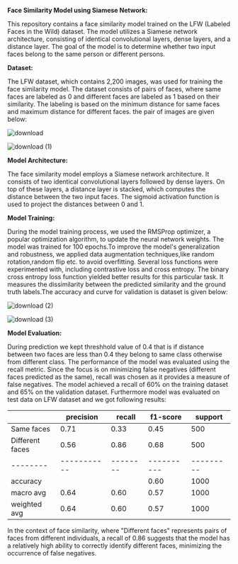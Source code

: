 **Face Similarity Model using Siamese Network:**

This repository contains a face similarity model trained on the LFW (Labeled Faces in the Wild) dataset. The model utilizes a Siamese network architecture, consisting of identical convolutional layers, dense layers, and a distance layer. The goal of the model is to determine whether two input faces belong to the same person or different persons.

**Dataset:**

The LFW dataset, which contains 2,200 images, was used for training the face similarity model. The dataset consists of pairs of faces, where same faces are labeled as 0 and different faces are labeled as 1 based on their similarity. The labeling is based on the minimum distance for same faces and maximum distance for different faces. the pair of images are given below:


![download](https://github.com/SinghAnkit1010/Siamese-Network-on-LFW-Dataset/assets/103994994/6eda1f39-90b9-4396-8648-d1b0061d0491)

![download (1)](https://github.com/SinghAnkit1010/Siamese-Network-on-LFW-Dataset/assets/103994994/c93586dc-5196-446e-9d74-56a35f201c85)


**Model Architecture:**

The face similarity model employs a Siamese network architecture. It consists of two identical convolutional layers followed by dense layers. On top of these layers, a distance layer is stacked, which computes the distance between the two input faces. The sigmoid activation function is used to project the distances between 0 and 1. 

**Model Training:**

During the model training process, we used the RMSProp optimizer, a popular optimization algorithm, to update the neural network weights. The model was trained for 100 epochs.To improve the model's generalization and robustness, we applied data augmentation techniques,like random rotation,random flip etc. to avoid overfitting. Several loss functions were experimented with, including contrastive loss and cross entropy. The binary cross entropy loss function yielded better results for this particular task. It measures the dissimilarity between the predicted similarity and the ground truth labels.The accuracy and curve for validation is dataset is given below:

![download (2)](https://github.com/SinghAnkit1010/Siamese-Network-on-LFW-Dataset/assets/103994994/d2c4a6c7-2033-4000-99c6-612c1becc908)

![download (3)](https://github.com/SinghAnkit1010/Siamese-Network-on-LFW-Dataset/assets/103994994/70a40940-59f7-4ee2-8585-391ddc772eb1)


**Model Evaluation:**

During prediction we kept threshhold value of 0.4 that is if distance between two faces are less than 0.4 they belong to same class otherwise from different class.
The performance of the model was evaluated using the recall metric. Since the focus is on minimizing false negatives (different faces predicted as the same), recall was chosen as it provides a measure of false negatives. The model achieved a recall of 60% on the training dataset and 65% on the validation dataset. Furthermore model was evaluated on test data on LFW dataset and we got following results:

|        | precision | recall | f1-score | support |
|--------|-----------|--------|----------|---------|
| Same faces      |   0.71    |  0.33  |    0.45    |    500   |
| Different faces  |   0.56    |  0.86  |    0.68    |    500   |
|--------|-----------|--------|----------|---------|
| accuracy           |           |        |    0.60    |   1000 |
| macro avg      |   0.64    |  0.60  |    0.57    |   1000 |
| weighted avg  |   0.64    |  0.60  |    0.57    |   1000 |

In the context of face similarity, where "Different faces" represents pairs of faces from different individuals, a recall of 0.86 suggests that the model has a relatively high ability to correctly identify different faces, minimizing the occurrence of false negatives.
